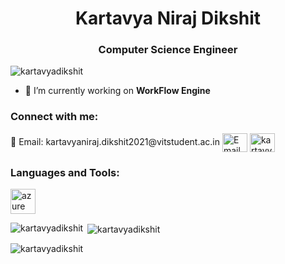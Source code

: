 <h1 align="center">Kartavya Niraj Dikshit</h1>
<h3 align="center">Computer Science Engineer</h3>

<p align="left"> <img src="https://komarev.com/ghpvc/?username=kartavyadikshit&label=Profile%20views&color=0e75b6&style=flat" alt="kartavyadikshit" /> </p>

- 🔭 I’m currently working on **WorkFlow Engine**

<h3 align="left">Connect with me:</h3>
<p align="left">
    📧 Email: kartavyaniraj.dikshit2021@vitstudent.ac.in
        <img align="center" src="URL_TO_GMAIL_ICON" alt="Email" height="30" width="40" />
    </a>
    <a href="https://linkedin.com/in/kartavya-dikshit" target="blank">
        <img align="center" src="https://raw.githubusercontent.com/rahuldkjain/github-profile-readme-generator/master/src/images/icons/Social/linked-in-alt.svg" alt="kartavya-dikshit" height="30" width="40" />
    </a>
    <!-- Add other social media links as needed -->
</p>

<h3 align="left">Languages and Tools:</h3>
<p align="left">
    <a href="https://azure.microsoft.com/en-in/" target="_blank" rel="noreferrer"> <img src="https://www.vectorlogo.zone/logos/microsoft_azure/microsoft_azure-icon.svg" alt="azure" width="40" height="40"/> </a>
    <!-- Add other language and tool icons here as needed -->
</p>

<p><img align="left" src="https://github-readme-stats.vercel.app/api/top-langs?username=kartavyadikshit&show_icons=true&locale=en&layout=compact" alt="kartavyadikshit" /></p>

<p>&nbsp;<img align="center" src="https://github-readme-stats.vercel.app/api?username=kartavyadikshit&show_icons=true&locale=en" alt="kartavyadikshit" /></p>

<p><img align="center" src="https://github-readme-streak-stats.herokuapp.com/?user=kartavyadikshit&" alt="kartavyadikshit" /></p>
